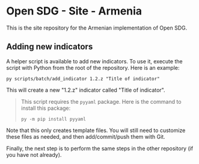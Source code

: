 # Open SDG - Site - Armenia

This is the site repository for the Armenian implementation of Open SDG.

## Adding new indicators

A helper script is available to add new indicators. To use it, execute the script
with Python from the root of the repository. Here is an example:

`py scripts/batch/add_indicator 1.2.z "Title of indicator"`

This will create a new "1.2.z" indicator called "Title of indicator".

> This script requires the `pyyaml` package. Here is the command to install
> this package:
>
> `py -m pip install pyyaml`

Note that this only creates template files. You will still need to customize
these files as needed, and then add/commit/push them with Git.

Finally, the next step is to perform the same steps in the other repository (if
you have not already).
